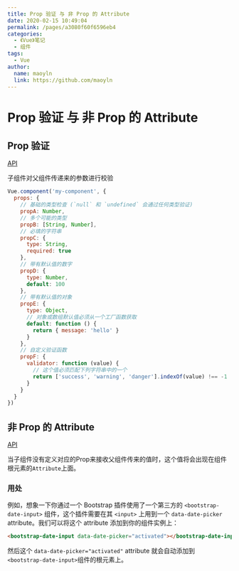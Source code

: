 ```yaml
---
title: Prop 验证 与 非 Prop 的 Attribute
date: 2020-02-15 10:49:04
permalink: /pages/a3080f60f6596eb4
categories:
  - 《Vue》笔记
  - 组件
tags:
  - Vue
author:
  name: maoyln
  link: https://github.com/maoyln
---
```

# Prop 验证 与 非 Prop 的 Attribute

## Prop 验证

[API](https://cn.vuejs.org/v2/guide/components-props.html#Prop-验证)

子组件对父组件传递来的参数进行校验

```js
Vue.component('my-component', {
  props: {
    // 基础的类型检查 (`null` 和 `undefined` 会通过任何类型验证)
    propA: Number,
    // 多个可能的类型
    propB: [String, Number],
    // 必填的字符串
    propC: {
      type: String,
      required: true
    },
    // 带有默认值的数字
    propD: {
      type: Number,
      default: 100
    },
    // 带有默认值的对象
    propE: {
      type: Object,
      // 对象或数组默认值必须从一个工厂函数获取
      default: function () {
        return { message: 'hello' }
      }
    },
    // 自定义验证函数
    propF: {
      validator: function (value) {
        // 这个值必须匹配下列字符串中的一个
        return ['success', 'warning', 'danger'].indexOf(value) !== -1
      }
    }
  }
})
```

## 非 Prop 的 Attribute

[API](https://cn.vuejs.org/v2/guide/components-props.html#非-Prop-的-Attribute)

当子组件没有定义对应的Prop来接收父组件传来的值时，这个值将会出现在组件根元素的`Attribute`上面。



### 用处

例如，想象一下你通过一个 Bootstrap 插件使用了一个第三方的 `<bootstrap-date-input>` 组件，这个插件需要在其 `<input>` 上用到一个 `data-date-picker` attribute。我们可以将这个 attribute 添加到你的组件实例上：

```html
<bootstrap-date-input data-date-picker="activated"></bootstrap-date-input>
```

然后这个 `data-date-picker="activated"` attribute 就会自动添加到 `<bootstrap-date-input>`组件的根元素上。
